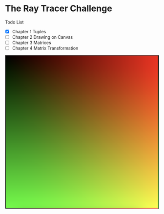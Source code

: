 # The Ray Tracer Challenge

Todo List

- [x] Chapter 1 Tuples
- [ ] Chapter 2 Drawing on Canvas
- [ ] Chapter 3 Matrices
- [ ] Chapter 4 Matrix Transformation

![Gradient Color](images/test_gradient_color.png?raw=true)
